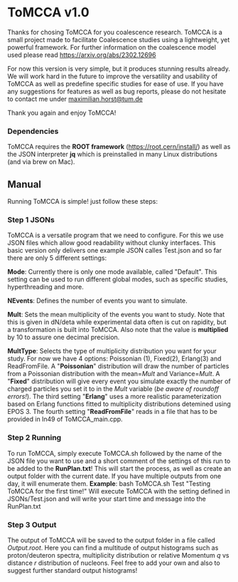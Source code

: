 # ToMCCA v1.0

Thanks for chosing ToMCCA for you coalescence research. ToMCCA is a small project made to facilitate Coalescence studies using a lightweight, yet powerful framework. For further information on the coalescence model used please read https://arxiv.org/abs/2302.12696

  

For now this version is very simple, but it produces stunning results already. We will work hard in the future to improve the versatility and usability of ToMCCA as well as predefine specific studies for ease of use. If you have any suggestions for features as well as bug reports, please do not hesitate to contact me under maximilian.horst@tum.de

  

Thank you again and enjoy ToMCCA!

### Dependencies 
ToMCCA requires the **ROOT framework** (https://root.cern/install/) as well as the JSON interpreter **jq** which is preinstalled in many Linux distributions (and via brew on Mac).

## Manual

Running ToMCCA is simple! just follow these steps:

### Step 1 JSONs

ToMCCA is a versatile program that we need to configure. For this we use JSON files which allow good readability without clunky interfaces. This basic version only delivers one example JSON calles Test.json and so far there are only 5 different settings:

**Mode**: Currently there is only one mode available, called "Default". This setting can be used to run different global modes, such as specific studies, hyperthreading and more.

**NEvents**: Defines the number of events you want to simulate.

**Mult**:  Sets the mean multiplicity of the events you want to study. Note that this is given in dN/deta while experimental data often is cut on rapidity, but a transformation is built into ToMCCA. Also note that the value is **multiplied** by 10 to assure one decimal precision. 

**MultType**: Selects the type of multiplicity distribution you want for your study. For now we have 4 options: Poissonian (1), Fixed(2), Erlang(3) and ReadFromFile.  A "**Poissonian**" distribution will draw the number of particles from a Poissonian distribution with the mean=*Mult* and Variance=*Mult*. A "**Fixed**" distribution will give every event you simulate exactly the number of charged particles you set it to in the *Mult* variable (*be aware of roundoff errors!*).  The third setting "**Erlang**" uses a more realistic parameterization based on Erlang functions fitted to multiplicity distributions detemined using EPOS 3. The fourth setting "**ReadFromFile**" reads in a file that has to be provided in ln49 of ToMCCA_main.cpp.

  

### Step 2 Running

To run ToMCCA, simply execute ToMCCA.sh followed by the name of the JSON file you want to use and a short comment of the settings of this run to be added to the 
**RunPlan.txt**! This will start the process, as well as create an output folder with the current date. If you have multiple outputs from one day, it will enumerate them.
**Example**: bash ToMCCA.sh Test "Testing ToMCCA for the first time!"
Will execute ToMCCA with the setting defined in JSONs/Test.json and will write your start time and message into the RunPlan.txt

  

### Step 3 Output

The output of ToMCCA will be saved to the output folder in a file called *Output.root*. Here you can find a multitude of output histograms such as proton/deuteron spectra, multiplicity distribution or relative Momentum *q* vs distance *r* distribution of nucleons. Feel free to add your own and also to suggest further standard output histograms!